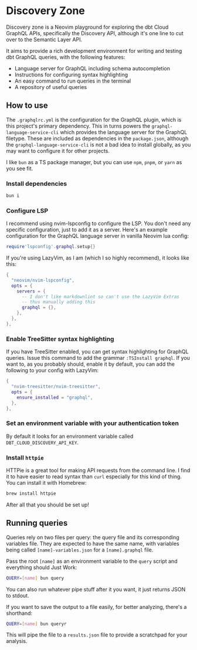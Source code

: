 # Discovery Zone

Discovery zone is a Neovim playground for exploring the dbt Cloud GraphQL APIs, specifically the Discovery API, although it's one line to cut over to the Semantic Layer API.

It aims to provide a rich development environment for writing and testing dbt GraphQL queries, with the following features:

- Language server for GraphQL including schema autocompletion
- Instructions for configuring syntax highlighting
- An easy command to run queries in the terminal
- A repository of useful queries

## How to use

The `.graphqlrc.yml` is the configuration for the GraphQL plugin, which is this project's primary dependency. This in turns powers the `graphql-language-service-cli` which provides the language server for the GraphQL filetype. These are included as dependencies in the `package.json`, although the `graphql-language-service-cli` is not a bad idea to install globally, as you may want to configure it for other projects.

I like `bun` as a TS package manager, but you can use `npm`, `pnpm`, or `yarn` as you see fit.

### Install dependencies

```bash
bun i
```

### Configure LSP

I recommend using nvim-lspconfig to configure the LSP. You don't need any specific configuration, just to add it as a server. Here's an example configuration for the GraphQL language server in vanilla Neovim lua config:

```lua
require'lspconfig'.graphql.setup{}
```

If you're using LazyVim, as I am (which I so highly recommend), it looks like this:

```lua
{
  "neovim/nvim-lspconfig",
  opts = {
    servers = {
      -- I don't like markdownlint so can't use the LazyVim Extras
      -- thus manually adding this
      graphql = {},
    },
  },
},
```

### Enable TreeSitter syntax highlighting

If you have TreeSitter enabled, you can get syntax highlighting for GraphQL queries. Issue this command to add the grammar `:TSInstall graphql`. If you want to, as you probably should, enable it by default, you can add the following to your config with LazyVim:

```lua
{
  "nvim-treesitter/nvim-treesitter",
  opts = {
    ensure_installed = "graphql",
  },
},
```

### Set an environment variable with your authentication token

By default it looks for an environment variable called `DBT_CLOUD_DISCOVERY_API_KEY`.

### Install `httpie`

HTTPie is a great tool for making API requests from the command line. I find it to have easier to read syntax than `curl` especially for this kind of thing. You can install it with Homebrew:

```bash
brew install httpie
```

After all that you should be set up!

## Running queries

Queries rely on two files per query: the query file and its corresponding variables file. They are expected to have the same name, with variables being called `[name]-variables.json` for a `[name].graphql` file.

Pass the root `[name]` as an environment variable to the `query` script and everything should Just Work:

```bash
QUERY=[name] bun query
```

You can also run whatever pipe stuff after it you want, it just returns JSON to stdout.

If you want to save the output to a file easily, for better analyzing, there's a shorthand:

```bash
QUERY=[name] bun queryr
```

This will pipe the file to a `results.json` file to provide a scratchpad for your analysis.
